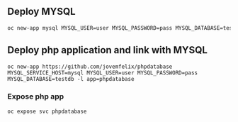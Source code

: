 ## Deploy MYSQL
```sh
oc new-app mysql MYSQL_USER=user MYSQL_PASSWORD=pass MYSQL_DATABASE=testdb -l db=mysql
```



## Deploy php application and link with MYSQL

```
oc new-app https://github.com/jovemfelix/phpdatabase MYSQL_SERVICE_HOST=mysql MYSQL_USER=user MYSQL_PASSWORD=pass MYSQL_DATABASE=testdb -l app=phpdatabase
```



### Expose php app

```
oc expose svc phpdatabase
```